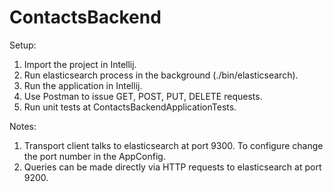 # ContactsBackend

Setup: <br />
   1) Import the project in Intellij.<br />
   2) Run elasticsearch process in the background (./bin/elasticsearch).<br />
   3) Run the application in Intellij.<br />
   4) Use Postman to issue GET, POST, PUT, DELETE requests.<br />
   5) Run unit tests at ContactsBackendApplicationTests.<br />

Notes: <br />
   1) Transport client talks to elasticsearch at port 9300. To configure change the port number in the AppConfig.<br />
   2) Queries can be made directly via HTTP requests to elasticsearch at port 9200.<br />
